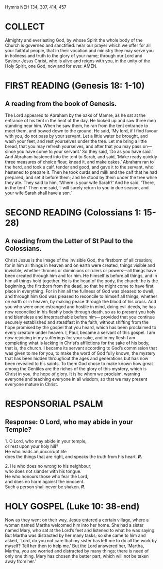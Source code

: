 Hymns NEH 134, 307, 414, 457

# COLLECT

Almighty and everlasting God, by whose Spirit the whole body of the Church is governed and sanctified: hear our prayer which we offer for all your faithful people, that in their vocation and ministry they may serve you in holiness and truth to the glory of your name; through our Lord and Saviour Jesus Christ, who is alive and reigns with you, in the unity of the Holy Spirit, one God, now and for ever. AMEN.

# FIRST READING (Genesis 18: 1-10)

## A reading from the book of Genesis.

The Lord appeared to Abraham by the oaks of Mamre, as he sat at the entrance of his tent in the heat of the day. He looked up and saw three men standing near him. When he saw them, he ran from the tent entrance to meet them, and bowed down to the ground. He said, ‘My lord, if I find favour with you, do not pass by your servant. Let a little water be brought, and wash your feet, and rest yourselves under the tree. Let me bring a little bread, that you may refresh yourselves, and after that you may pass on—since you have come to your servant.’ So they said, ‘Do as you have said.’ And Abraham hastened into the tent to Sarah, and said, ‘Make ready quickly three measures of choice flour, knead it, and make cakes.’ Abraham ran to the herd, and took a calf, tender and good, and gave it to the servant, who hastened to prepare it. Then he took curds and milk and the calf that he had prepared, and set it before them; and he stood by them under the tree while they ate. They said to him, ‘Where is your wife Sarah?’ And he said, ‘There, in the tent.’ Then one said, ‘I will surely return to you in due season, and your wife Sarah shall have a son.’

# SECOND READING (Colossians 1: 15-28)

## A reading from the Letter of St Paul to the Colossians.

Christ Jesus is the image of the invisible God, the firstborn of all creation; for in him all things in heaven and on earth were created, things visible and invisible, whether thrones or dominions or rulers or powers—all things have been created through him and for him. He himself is before all things, and in him all things hold together. He is the head of the body, the church; he is the beginning, the firstborn from the dead, so that he might come to have first place in everything. For in him all the fullness of God was pleased to dwell, and through him God was pleased to reconcile to himself all things, whether on earth or in heaven, by making peace through the blood of his cross. And you who were once estranged and hostile in mind, doing evil deeds, he has now reconciled in his fleshly body through death, so as to present you holy and blameless and irreproachable before him— provided that you continue securely established and steadfast in the faith, without shifting from the hope promised by the gospel that you heard, which has been proclaimed to every creature under heaven. I, Paul, became a servant of this gospel. I am now rejoicing in my sufferings for your sake, and in my flesh I am completing what is lacking in Christ’s afflictions for the sake of his body, that is, the church. I became its servant according to God’s commission that was given to me for you, to make the word of God fully known, the mystery that has been hidden throughout the ages and generations but has now been revealed to his saints. To them God chose to make known how great among the Gentiles are the riches of the glory of this mystery, which is Christ in you, the hope of glory. It is he whom we proclaim, warning everyone and teaching everyone in all wisdom, so that we may present everyone mature in Christ.

# RESPONSORIAL PSALM

## Response: O Lord, who may abide in your Temple?

1\. O Lord, who may abide in your temple,\
or rest upon your holy hill?\
He who leads an uncorrupt life\
does the things that are right, and speaks the truth from his heart. ***R.***

2\. He who does no wrong to his neighbour;\
who does not slander with his tongue.\
He who honours those who fear the Lord,\
and does no harm against the innocent.\
Such a person shall never be shaken. ***R.***



# HOLY GOSPEL (Luke 10: 38-end)

Now as they went on their way, Jesus entered a certain village, where a woman named Martha welcomed him into her home. She had a sister named Mary, who sat at the Lord’s feet and listened to what he was saying. But Martha was distracted by her many tasks; so she came to him and asked, ‘Lord, do you not care that my sister has left me to do all the work by myself? Tell her then to help me.’ But the Lord answered her, ‘Martha, Martha, you are worried and distracted by many things; there is need of only one thing. Mary has chosen the better part, which will not be taken away from her.’
